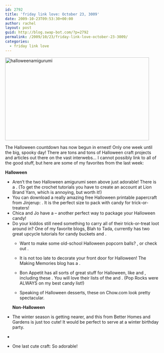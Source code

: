 ```yaml
---
id: 2792
title: 'friday link love: October 23, 3009'
date: 2009-10-23T09:53:30+00:00
author: rachel
layout: post
guid: http://blog.swap-bot.com/?p=2792
permalink: /2009/10/23/friday-link-love-october-23-3009/
categories:
  - friday link love
---
```

[<img src="http://blog.swap-bot.com/wp-content/uploads/2009/10/halloweenamigurumi.jpg" alt="halloweenamigurumi" title="halloweenamigurumi" width="470" height="271" class="aligncenter size-full wp-image-2793" />](http://blog.craftzine.com/archive/2009/10/free_halloween_amigurumi_patte.html)

The Halloween countdown has now begun in ernest! Only one week until the big, spooky day! There are tons and tons of Halloween craft projects and articles out there on the vast interwebs&#8230; I cannot possibly link to all of the good stuff, but here are some of my favorites from the last week:

**Halloween**

  * Aren&#8217;t the two Halloween amigurumi seen above just adorable! There is a . (To get the crochet tutorials you have to create an account at Lion Brand Yarn, which is annoying, but worth it!)
  * You can download a really amazing free Halloween printable papercraft from Jinjerup: . It is the perfect size to pack with candy for trick-or-treaters! 
  * Chica and Jo have a &#8211; another perfect way to package your Halloween candy!
  * Do your kiddos still need something to carry all of their trick-or-treat loot around in? One of my favorite blogs, Blah to Tada, currently has two great upcycle tutorials for candy buckets and . 
      * Want to make some old-school Halloween popcorn balls? , or check out .
      * It is not too late to decorate your front door for Halloween! The Making Memories blog has a .
      * Bon Appetit has all sorts of great stuff for Halloween, like and , including these . You will love their lists of the and . (Pop Rocks were ALWAYS on my best candy list!)
      * Speaking of Halloween desserts, these on Chow.com look pretty spectacular.</ul> 
    **Non-Halloween**
    
      * The winter season is getting nearer, and this from Better Homes and Gardens is just too cute! It would be perfect to serve at a winter birthday party. 
      * 
      * One last cute craft: So adorable!